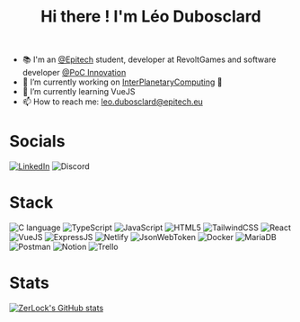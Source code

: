 <h1 align="center">Hi there ! I'm Léo Dubosclard</h1>
<br />

- 📚 I'm an [@Epitech](https://epitech.eu) student, developer at RevoltGames and software developer [@PoC Innovation](https://github.com/PoCInnovation)
- 🔭 I’m currently working on [InterPlanetaryComputing](https://github.com/PoCInnovation/InterPlanetaryCloud) 🚀
- 🌱 I’m currently learning VueJS
- 📫 How to reach me: leo.dubosclard@epitech.eu

# Socials
<a href="https://linkedin.com/leo-dubosclard">![LinkedIn](https://img.shields.io/badge/LinkedIn-0077B5?style=for-the-badge&logo=linkedin&logoColor=white)</a>
<a>![Discord](https://img.shields.io/badge/Discord-7289DA?style=for-the-badge&logo=discord&logoColor=white)</a>

# Stack
![C language](https://img.shields.io/badge/c-%2300599C.svg?style=for-the-badge&logo=c&logoColor=white) ![TypeScript](https://img.shields.io/badge/TypeScript-007ACC?style=for-the-badge&logo=typescript&logoColor=white) ![JavaScript](https://img.shields.io/badge/JavaScript-323330?style=for-the-badge&logo=javascript&logoColor=white) ![HTML5](https://img.shields.io/badge/HTML5-E34F26?style=for-the-badge&logo=html5&logoColor=white) ![TailwindCSS](https://img.shields.io/badge/Tailwind_CSS-38B2AC?style=for-the-badge&logo=tailwind-css&logoColor=white) ![React](https://img.shields.io/badge/React-20232A?style=for-the-badge&logo=react&logoColor=white) ![VueJS](https://img.shields.io/badge/Vue.js-35495E?style=for-the-badge&logo=vue.js&logoColor=white) ![ExpressJS](https://img.shields.io/badge/Express.js-404D59?style=for-the-badge&logoColor=white) ![Netlify](https://img.shields.io/badge/Netlify-00C7B7?style=for-the-badge&logo=netlify&logoColor=white) ![JsonWebToken](https://img.shields.io/badge/json%20web%20tokens-323330?style=for-the-badge&logo=json-web-tokens&logoColor=white) ![Docker](https://img.shields.io/badge/docker-%230db7ed.svg?style=for-the-badge&logo=docker&logoColor=white) ![MariaDB](https://img.shields.io/badge/MariaDB-003545?style=for-the-badge&logo=mariadb&logoColor=white) ![Postman](https://img.shields.io/badge/Postman-FF6C37?style=for-the-badge&logo=postman&logoColor=white) ![Notion](https://img.shields.io/badge/Notion-%23000000.svg?style=for-the-badge&logo=notion&logoColor=white) ![Trello](https://img.shields.io/badge/Trello-0052CC?style=for-the-badge&logo=trello&logoColor=white)

# Stats
[![ZerLock's GitHub stats](https://github-readme-stats.vercel.app/api?username=ZerLock&theme=tokyonight)](https://github.com/ZerLock)
